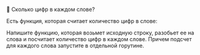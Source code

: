 🤔 Сколько цифр в каждом слове?

Есть функция, которая считает количество цифр в слове:

Напишите функцию, которая возьмет исходную строку, разобьет ее на слова и посчитает количество цифр в каждом слове. Причем подсчет для каждого слова запустите в отдельной горутине.